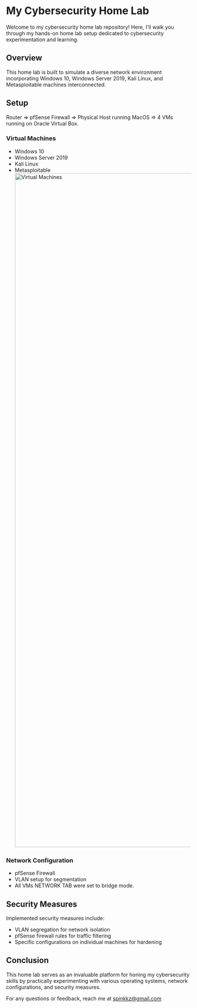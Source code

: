 # My Cybersecurity Home Lab

Welcome to my cybersecurity home lab repository! Here, I'll walk you through my hands-on home lab setup dedicated to cybersecurity experimentation and learning.

## Overview

This home lab is built to simulate a diverse network environment incorporating Windows 10, Windows Server 2019, Kali Linux, and Metasploitable machines interconnected.

## Setup

Router => pfSense Firewall => Physical Host running MacOS => 4 VMs running on Oracle Virtual Box.

### Virtual Machines
- Windows 10
- Windows Server 2019
- Kali Linux
- Metasploitable
  <img width="1838" alt="Virtual Machines" src="https://github.com/mattosflavian/HomeLab/assets/22013491/2a37f79c-bbb0-4ad1-ba33-b6ac765c6d78">

### Network Configuration
- pfSense Firewall
- VLAN setup for segmentation
- All VMs NETWORK TAB were set to bridge mode.

## Security Measures

Implemented security measures include:
- VLAN segregation for network isolation
- pfSense firewall rules for traffic filtering
- Specific configurations on individual machines for hardening


## Conclusion

This home lab serves as an invaluable platform for honing my cybersecurity skills by practically experimenting with various operating systems, network configurations, and security measures.

For any questions or feedback, reach me at spinkkz@gmail.com

